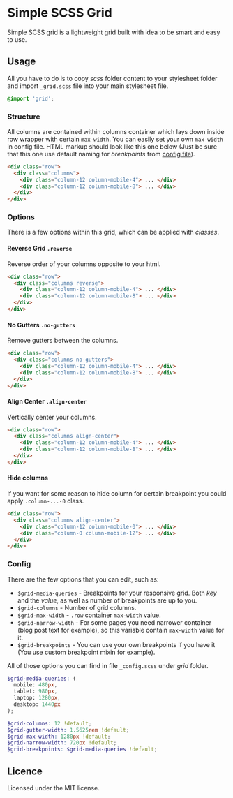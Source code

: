 # Simple SCSS Grid

Simple SCSS grid is a lightweight grid built with idea to be smart and easy to use.

## Usage

All you have to do is to copy *scss* folder content to your stylesheet folder and import `_grid.scss` file into your main stylesheet file.

```scss
@import 'grid';
```

### Structure

All columns are contained within columns container which lays down inside row wrapper with certain `max-width`. You can easily set your own `max-width` in config file. HTML markup should look like this one below (Just be sure that this one use default naming for *breakpoints* from [config file](#config)).

```HTML
<div class="row">
  <div class="columns">
    <div class="column-12 column-mobile-4"> ... </div>
    <div class="column-12 column-mobile-8"> ... </div>
  </div>
</div>
```

### Options

There is a few options within this grid, which can be applied with *classes*.

#### Reverse Grid `.reverse`

Reverse order of your columns opposite to your html.

```HTML
<div class="row">
  <div class="columns reverse">
    <div class="column-12 column-mobile-4"> ... </div>
    <div class="column-12 column-mobile-8"> ... </div>
  </div>
</div>
```

#### No Gutters `.no-gutters`

Remove gutters between the columns.

```HTML
<div class="row">
  <div class="columns no-gutters">
    <div class="column-12 column-mobile-4"> ... </div>
    <div class="column-12 column-mobile-8"> ... </div>
  </div>
</div>
```

#### Align Center `.align-center`

Vertically center your columns.

```HTML
<div class="row">
  <div class="columns align-center">
    <div class="column-12 column-mobile-4"> ... </div>
    <div class="column-12 column-mobile-8"> ... </div>
  </div>
</div>
```

#### Hide columns

If you want for some reason to hide column for certain breakpoint you could apply `.column-...-0` class.

```HTML
<div class="row">
  <div class="columns align-center">
    <div class="column-12 column-mobile-0"> ... </div>
    <div class="column-0 column-mobile-12"> ... </div>
  </div>
</div>
```

### Config

There are the few options that you can edit, such as:
- `$grid-media-queries` - Breakpoints for your responsive grid. Both *key* and the *value*, as well as number of breakpoints are up to you.
- `$grid-columns` - Number of grid columns.
- `$grid-max-width` - `.row` container `max-width` value.
- `$grid-narrow-width` - For some pages you need narrower container (blog post text for example), so this variable contain `max-width` value for it.
- `$grid-breakpoints` - You can use your own breakpoints if you have it (You use custom breakpoint mixin for example).

All of those options you can find in file `_config.scss` under *grid* folder.

```scss
$grid-media-queries: (
  mobile: 480px,
  tablet: 980px,
  laptop: 1280px,
  desktop: 1440px
);

$grid-columns: 12 !default;
$grid-gutter-width: 1.5625rem !default;
$grid-max-width: 1280px !default;
$grid-narrow-width: 720px !default;
$grid-breakpoints: $grid-media-queries !default;
```

## Licence
Licensed under the MIT license.
